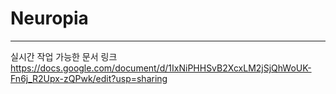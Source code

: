 # Neuropia
---
실시간 작업 가능한 문서 링크  
https://docs.google.com/document/d/1IxNiPHHSvB2XcxLM2jSjQhWoUK-Fn6j_R2Upx-zQPwk/edit?usp=sharing
